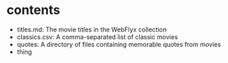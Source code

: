 # contents

- titles.md: The movie titles in the WebFlyx collection
- classics.csv: A comma-separated list of classic movies
- quotes: A directory of files containing memorable quotes from movies
- thing
